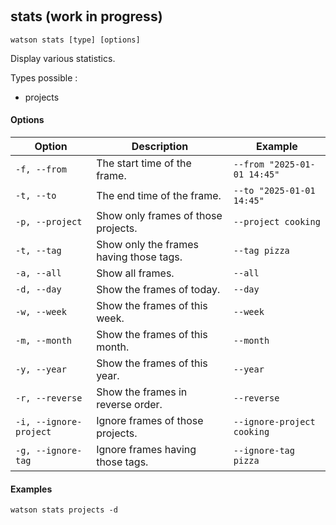 ﻿‎

## stats (work in progress)

```shell
watson stats [type] [options]
```

Display various statistics.

Types possible :

- projects

#### Options

| Option                 | Description                             | Example                     |
|------------------------|-----------------------------------------|-----------------------------|
| `-f, --from`           | The start time of the frame.            | `--from "2025-01-01 14:45"` |
| `-t, --to`             | The end time of the frame.              | `--to "2025-01-01 14:45"`   |
| `-p, --project`        | Show only frames of those projects.     | `--project cooking`         |
| `-t, --tag`            | Show only the frames having those tags. | `--tag pizza`               |
| `-a, --all`            | Show all frames.                        | `--all`                     |
| `-d, --day`            | Show the frames of today.               | `--day`                     |
| `-w, --week`           | Show the frames of this week.           | `--week`                    |
| `-m, --month`          | Show the frames of this month.          | `--month`                   |
| `-y, --year`           | Show the frames of this year.           | `--year`                    |
| `-r, --reverse`        | Show the frames in reverse order.       | `--reverse`                 |
| `-i, --ignore-project` | Ignore frames of those projects.        | `--ignore-project cooking`  |
| `-g, --ignore-tag`     | Ignore frames having those tags.        | `--ignore-tag pizza`        |

#### Examples

```shell
watson stats projects -d
```

